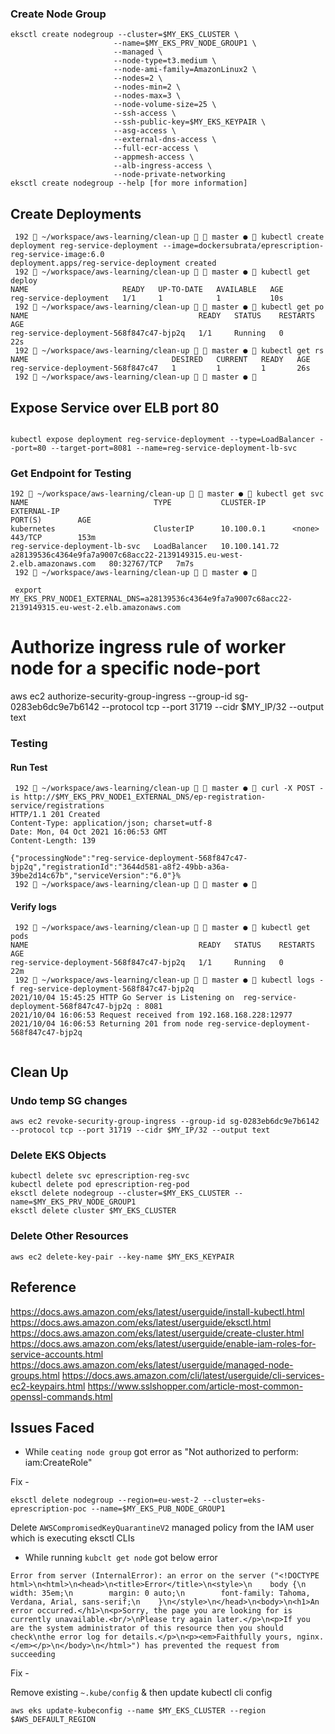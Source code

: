 ### Create Node Group
```
eksctl create nodegroup --cluster=$MY_EKS_CLUSTER \
                       --name=$MY_EKS_PRV_NODE_GROUP1 \
                       --managed \
                       --node-type=t3.medium \
                       --node-ami-family=AmazonLinux2 \
                       --nodes=2 \
                       --nodes-min=2 \
                       --nodes-max=3 \
                       --node-volume-size=25 \
                       --ssh-access \
                       --ssh-public-key=$MY_EKS_KEYPAIR \
                       --asg-access \
                       --external-dns-access \
                       --full-ecr-access \
                       --appmesh-access \
                       --alb-ingress-access \
                       --node-private-networking
eksctl create nodegroup --help [for more information]
```
## Create Deployments
```
 192  ~/workspace/aws-learning/clean-up   master ●  kubectl create deployment reg-service-deployment --image=dockersubrata/eprescription-reg-service-image:6.0
deployment.apps/reg-service-deployment created
 192  ~/workspace/aws-learning/clean-up   master ●  kubectl get deploy
NAME                     READY   UP-TO-DATE   AVAILABLE   AGE
reg-service-deployment   1/1     1            1           10s
 192  ~/workspace/aws-learning/clean-up   master ●  kubectl get po
NAME                                      READY   STATUS    RESTARTS   AGE
reg-service-deployment-568f847c47-bjp2q   1/1     Running   0          22s
 192  ~/workspace/aws-learning/clean-up   master ●  kubectl get rs
NAME                                DESIRED   CURRENT   READY   AGE
reg-service-deployment-568f847c47   1         1         1       26s
 192  ~/workspace/aws-learning/clean-up   master ● 
```
## Expose Service over ELB port 80
```

kubectl expose deployment reg-service-deployment --type=LoadBalancer --port=80 --target-port=8081 --name=reg-service-deployment-lb-svc

```
### Get Endpoint for Testing
```
192  ~/workspace/aws-learning/clean-up   master ●  kubectl get svc
NAME                            TYPE           CLUSTER-IP      EXTERNAL-IP                                                               PORT(S)        AGE
kubernetes                      ClusterIP      10.100.0.1      <none>                                                                    443/TCP        153m
reg-service-deployment-lb-svc   LoadBalancer   10.100.141.72   a28139536c4364e9fa7a9007c68acc22-2139149315.eu-west-2.elb.amazonaws.com   80:32767/TCP   7m7s
 192  ~/workspace/aws-learning/clean-up   master ● 

 export  MY_EKS_PRV_NODE1_EXTERNAL_DNS=a28139536c4364e9fa7a9007c68acc22-2139149315.eu-west-2.elb.amazonaws.com
```
# Authorize ingress rule of worker node for a specific node-port
aws ec2 authorize-security-group-ingress --group-id sg-0283eb6dc9e7b6142 --protocol tcp --port 31719 --cidr $MY_IP/32 --output text

### Testing
#### Run Test

```
 192  ~/workspace/aws-learning/clean-up   master ●  curl -X POST -is http://$MY_EKS_PRV_NODE1_EXTERNAL_DNS/ep-registration-service/registrations
HTTP/1.1 201 Created
Content-Type: application/json; charset=utf-8
Date: Mon, 04 Oct 2021 16:06:53 GMT
Content-Length: 139

{"processingNode":"reg-service-deployment-568f847c47-bjp2q","registrationId":"3644d581-a8f2-49bb-a36a-39be2d14c67b","serviceVersion":"6.0"}%
 192  ~/workspace/aws-learning/clean-up   master ● 
```
#### Verify logs
```
 192  ~/workspace/aws-learning/clean-up   master ●  kubectl get pods
NAME                                      READY   STATUS    RESTARTS   AGE
reg-service-deployment-568f847c47-bjp2q   1/1     Running   0          22m
 192  ~/workspace/aws-learning/clean-up   master ●  kubectl logs -f reg-service-deployment-568f847c47-bjp2q
2021/10/04 15:45:25 HTTP Go Server is Listening on  reg-service-deployment-568f847c47-bjp2q : 8081
2021/10/04 16:06:53 Request received from 192.168.168.228:12977
2021/10/04 16:06:53 Returning 201 from node reg-service-deployment-568f847c47-bjp2q


```
## Clean Up
### Undo temp SG changes 
```
aws ec2 revoke-security-group-ingress --group-id sg-0283eb6dc9e7b6142 --protocol tcp --port 31719 --cidr $MY_IP/32 --output text
```
### Delete EKS Objects
```
kubectl delete svc eprescription-reg-svc
kubectl delete pod eprescription-reg-pod
eksctl delete nodegroup --cluster=$MY_EKS_CLUSTER --name=$MY_EKS_PRV_NODE_GROUP1
eksctl delete cluster $MY_EKS_CLUSTER
```
### Delete Other Resources
```
aws ec2 delete-key-pair --key-name $MY_EKS_KEYPAIR
```
## Reference
https://docs.aws.amazon.com/eks/latest/userguide/install-kubectl.html
https://docs.aws.amazon.com/eks/latest/userguide/eksctl.html
https://docs.aws.amazon.com/eks/latest/userguide/create-cluster.html
https://docs.aws.amazon.com/eks/latest/userguide/enable-iam-roles-for-service-accounts.html
https://docs.aws.amazon.com/eks/latest/userguide/managed-node-groups.html
https://docs.aws.amazon.com/cli/latest/userguide/cli-services-ec2-keypairs.html
https://www.sslshopper.com/article-most-common-openssl-commands.html

## Issues Faced
- While `ceating node group` got error as "Not authorized to perform: iam:CreateRole"

Fix -

```
eksctl delete nodegroup --region=eu-west-2 --cluster=eks-eprescription-poc --name=$MY_EKS_PUB_NODE_GROUP1
```

Delete `AWSCompromisedKeyQuarantineV2` managed policy from the IAM user which is executing eksctl CLIs

- While running `kubclt get node` got below error

```~/workspace/aws-eks  kubectl get nodes
Error from server (InternalError): an error on the server ("<!DOCTYPE html>\n<html>\n<head>\n<title>Error</title>\n<style>\n    body {\n        width: 35em;\n        margin: 0 auto;\n        font-family: Tahoma, Verdana, Arial, sans-serif;\n    }\n</style>\n</head>\n<body>\n<h1>An error occurred.</h1>\n<p>Sorry, the page you are looking for is currently unavailable.<br/>\nPlease try again later.</p>\n<p>If you are the system administrator of this resource then you should check\nthe error log for details.</p>\n<p><em>Faithfully yours, nginx.</em></p>\n</body>\n</html>") has prevented the request from succeeding
```

Fix - 

Remove existing `~.kube/config` & then update kubectl cli config 
```
aws eks update-kubeconfig --name $MY_EKS_CLUSTER --region $AWS_DEFAULT_REGION
```